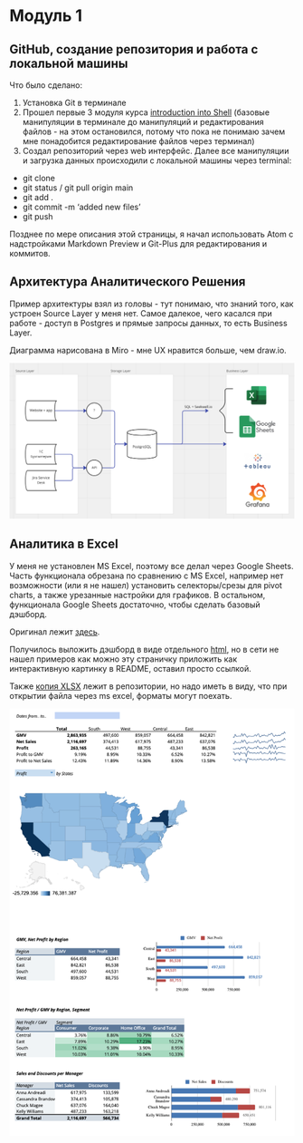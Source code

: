 
# Модуль 1

## GitHub, создание репозитория и работа с локальной машины

Что было сделано:
1. Установка Git в терминале
2. Прошел первые 3 модуля курса [introduction into Shell](https://app.datacamp.com/learn/courses/introduction-to-shell-for-data-science) (базовые манипуляции в терминале до манипуляций и редактирования файлов - на этом остановился, потому что пока не понимаю зачем мне понадобится редактирование файлов через терминал)
3. Создал репозиторий через web интерфейс. Далее все манипуляции и загрузка данных происходили с локальной машины через terminal:
  - git clone
  - git status / git pull origin main
  - git add .
  - git commit -m ‘added new files’
  - git push

Позднее по мере описания этой страницы, я начал использовать Atom с надстройками Markdown Preview и Git-Plus для редактирования и коммитов.

## Архитектура Аналитического Решения

Пример архитектуры взял из головы - тут понимаю, что знаний того, как устроен Source Layer у меня нет. Самое далекое, чего касался при работе - доступ в Postgres и прямые запросы данных, то есть Business Layer.

Диаграмма нарисована в Miro - мне UX нравится больше, чем draw.io.

![DataDiagram](data_diagram.png)

## Аналитика в Excel

У меня не установлен MS Excel, поэтому все делал через Google Sheets. Часть функционала обрезана по сравнению с MS Excel, например нет возможности (или я не нашел) установить селекторы/срезы для pivot charts, а также урезанные настройки для графиков. В остальном, функционала Google Sheets достаточно, чтобы сделать базовый дэшборд.

Оригинал лежит [здесь](https://docs.google.com/spreadsheets/d/1atxrtPlPwRZNIWuIy2sJmMBWJQiI2y0LNckrQWh70vQ/edit?usp=sharing).

Получилось выложить дэшборд в виде отдельного [html](https://romankalitenko.github.io/DE101/Module1/DE101_Module1_Lab1.1/DASHBOARD_1.html), но в сети не нашел примеров как можно эту страничку приложить как интерактивную картинку в README, оставил просто ссылкой.


Также [копия XLSX](DE101_Module1_Lab1.1.xlsx) лежит в репозитории, но надо иметь в виду, что при открытии файла через ms excel, форматы могут поехать.

![](DASHBOARD_1.png)
